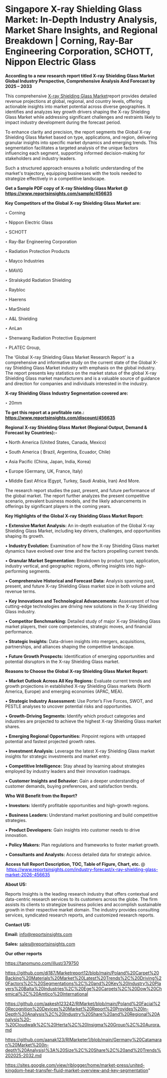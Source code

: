 # Singapore X-ray Shielding Glass Market: In-Depth Industry Analysis, Market Share Insights, and Regional Breakdown | Corning, Ray-Bar Engineering Corporation, SCHOTT, Nippon Electric Glass

<strong>According to a new research report titled X-ray Shielding Glass Market Global Industry Perspective, Comprehensive Analysis And Forecast by 2025 – 2033</strong>

This comprehensive <a href=https://www.reportsinsights.com/sample/456635>X-ray Shielding Glass Market</a>report provides detailed revenue projections at global, regional, and country levels, offering actionable insights into market potential across diverse geographies. It identifies and analyzes key growth drivers shaping the X-ray Shielding Glass Market while addressing significant challenges and restraints likely to impact industry development during the forecast period.

To enhance clarity and precision, the report segments the Global X-ray Shielding Glass Market based on type, applications, and region, delivering granular insights into specific market dynamics and emerging trends. This segmentation facilitates a targeted analysis of the unique factors influencing each segment, supporting informed decision-making for stakeholders and industry leaders.

Such a structured approach ensures a holistic understanding of the market's trajectory, equipping businesses with the tools needed to strategize effectively in a competitive landscape.

<strong>Get a Sample PDF copy of X-ray Shielding Glass Market </strong><strong>@<a href=https://www.reportsinsights.com/sample/456635 style=color:#0000ff;> https://www.reportsinsights.com/sample/456635</a></strong></font>

<strong>Key Competitors of the Global X-ray Shielding Glass Market are:</strong>

‣ Corning

‣ Nippon Electric Glass

‣ SCHOTT

‣ Ray-Bar Engineering Corporation

‣ Radiation Protection Products

‣ Mayco Industries

‣ MAVIG

‣ Stralskydd Radiation Shielding

‣ Raybloc

‣ Haerens

‣ MarShield

‣ A&L Shielding

‣ AnLan

‣ Shenwang Radiation Protective Equipment

‣ PLATEC Group,

The ‘Global X-ray Shielding Glass Market Research Report’ is a comprehensive and informative study on the current state of the Global X-ray Shielding Glass Market industry with emphasis on the global industry. The report presents key statistics on the market status of the global X-ray Shielding Glass market manufacturers and is a valuable source of guidance and direction for companies and individuals interested in the industry.

<strong>X-ray Shielding Glass Industry Segmentation covered are:</strong>

‣ 20mm

<strong>To get this report at a profitable rate.: <a href=https://www.reportsinsights.com/discount/456635 style=color:#0000ff;>https://www.reportsinsights.com/discount/456635</a></strong></font>

<strong>Regional X-ray Shielding Glass Market (Regional Output, Demand &amp; Forecast by Countries):-</strong>

• North America (United States, Canada, Mexico)

• South America ( Brazil, Argentina, Ecuador, Chile)

• Asia Pacific (China, Japan, India, Korea)

• Europe (Germany, UK, France, Italy)

• Middle East Africa (Egypt, Turkey, Saudi Arabia, Iran) And More.

The research report studies the past, present, and future performance of the global market. The report further analyzes the present competitive scenario, prevalent business models, and the likely advancements in offerings by significant players in the coming years.

<strong>Key Highlights of the Global X-ray Shielding Glass Market Report:</strong>

• <strong>Extensive Market Analysis:</strong> An in-depth evaluation of the Global X-ray Shielding Glass Market, including key drivers, challenges, and opportunities shaping its growth.

• <strong>Industry Evolution:</strong> Examination of how the X-ray Shielding Glass market dynamics have evolved over time and the factors propelling current trends.

• <strong>Granular Market Segmentation:</strong> Breakdown by product type, application, industry vertical, and geographic regions, offering insights into high-performing segments.

• <strong>Comprehensive Historical and Forecast Data:</strong> Analysis spanning past, present, and future X-ray Shielding Glass market size in both volume and revenue terms.

• <strong>Key Innovations and Technological Advancements:</strong> Assessment of how cutting-edge technologies are driving new solutions in the X-ray Shielding Glass industry.

• <strong>Competitor Benchmarking:</strong> Detailed study of major X-ray Shielding Glass market players, their core competencies, strategic moves, and financial performance.

• <strong>Strategic Insights:</strong> Data-driven insights into mergers, acquisitions, partnerships, and alliances shaping the competitive landscape.

• <strong>Future Growth Prospects:</strong> Identification of emerging opportunities and potential disruptors in the X-ray Shielding Glass market.

<strong>Reasons to Choose the Global X-ray Shielding Glass Market Report:</strong>

• <strong>Market Outlook Across All Key Regions:</strong> Evaluate current trends and growth projections in established X-ray Shielding Glass markets (North America, Europe) and emerging economies (APAC, MEA).

• <strong>Strategic Industry Assessment:</strong> Use Porter’s Five Forces, SWOT, and PESTLE analyses to uncover potential risks and opportunities.

• <strong>Growth-Driving Segments:</strong> Identify which product categories and industries are projected to achieve the highest X-ray Shielding Glass market shares.

• <strong>Emerging Regional Opportunities:</strong> Pinpoint regions with untapped potential and fastest projected growth rates.

• <strong>Investment Analysis:</strong> Leverage the latest X-ray Shielding Glass market insights for strategic investments and market entry.

• <strong>Competitive Intelligence:</strong> Stay ahead by learning about strategies employed by industry leaders and their innovation roadmaps.

• <strong>Customer Insights and Behavior:</strong> Gain a deeper understanding of customer demands, buying preferences, and satisfaction trends.

<strong>Who Will Benefit from the Report?</strong>

• <strong>Investors:</strong> Identify profitable opportunities and high-growth regions.

• <strong>Business Leaders:</strong> Understand market positioning and build competitive strategies.

• <strong>Product Developers:</strong> Gain insights into customer needs to drive innovation.

• <strong>Policy Makers:</strong> Plan regulations and frameworks to foster market growth.

• <strong>Consultants and Analysts:</strong> Access detailed data for strategic advice.
</ul>
<strong>Access full Report Description, TOC, Table of Figure, Chart, etc. </strong>@  <a href=https://www.reportsinsights.com/industry-forecast/x-ray-shielding-glass-market-2026-456635 style=color:#0000ff;>https://www.reportsinsights.com/industry-forecast/x-ray-shielding-glass-market-2026-456635</a></font>

<strong><strong>About US</strong>:</strong>

Reports Insights is the leading research industry that offers contextual and data-centric research services to its customers across the globe. The firm assists its clients to strategize business policies and accomplish sustainable growth in their respective market domain. The industry provides consulting services, syndicated research reports, and customized research reports.

<strong>Contact US:</strong>

<p class=""""><b>Email:</b> <a href=mailto:info@reportsinsights.com>info@reportsinsights.com</a></p>
<p class=""""><b>Sales:</b> <a href=mailto:sales@reportsinsights.com>sales@reportsinsights.com</a></p>

<strong>Our other reports</strong>

<a href=https://tanomuno.com/illust/379750>https://tanomuno.com/illust/379750</a>

<a href=https://github.com/di187/Marketreport12/blob/main/Poland%20Carpet%20Backing%20Materials%20Market%20Latest%20Trends%2C%20Driving%20Factors%2C%20Segmentations%2C%20and%20Key%20Industry%20Players%20Balta%20Industries%2C%20Ege%20Carpets%2C%20Dow%20Chemical%2C%20Amtico%20International>https://github.com/di187/Marketreport12/blob/main/Poland%20Carpet%20Backing%20Materials%20Market%20Latest%20Trends%2C%20Driving%20Factors%2C%20Segmentations%2C%20and%20Key%20Industry%20Players%20Balta%20Industries%2C%20Ege%20Carpets%2C%20Dow%20Chemical%2C%20Amtico%20International</a>

<a href=https://github.com/aakesh123242/RIMarket/blob/main/Poland%20Facial%20Recognition%20Devices%20Market%20Report%20Provides%20In-Depth%20Analysis%2C%20Industry%20Share%20and%20Regional%20Analysis%20-%20Cloudwalk%2C%20Herta%2C%20Insigma%20Group%2C%20Aurora.md>https://github.com/aakesh123242/RIMarket/blob/main/Poland%20Facial%20Recognition%20Devices%20Market%20Report%20Provides%20In-Depth%20Analysis%2C%20Industry%20Share%20and%20Regional%20Analysis%20-%20Cloudwalk%2C%20Herta%2C%20Insigma%20Group%2C%20Aurora.md</a>

<a href=https://github.com/aanak123/RIMarketer1/blob/main/Germany%20Catamaran%20Market%20(In-depth%20Analysis)%3A%20Size%2C%20Share%2C%20and%20Trends%202025-2032.md>https://github.com/aanak123/RIMarketer1/blob/main/Germany%20Catamaran%20Market%20(In-depth%20Analysis)%3A%20Size%2C%20Share%2C%20and%20Trends%202025-2032.md</a>

<a href=https://sites.google.com/view/riblogger/home/market-press/united-kingdom-heat-transfer-fluid-market-overview-and-key-segmentation>https://sites.google.com/view/riblogger/home/market-press/united-kingdom-heat-transfer-fluid-market-overview-and-key-segmentation</a>"
